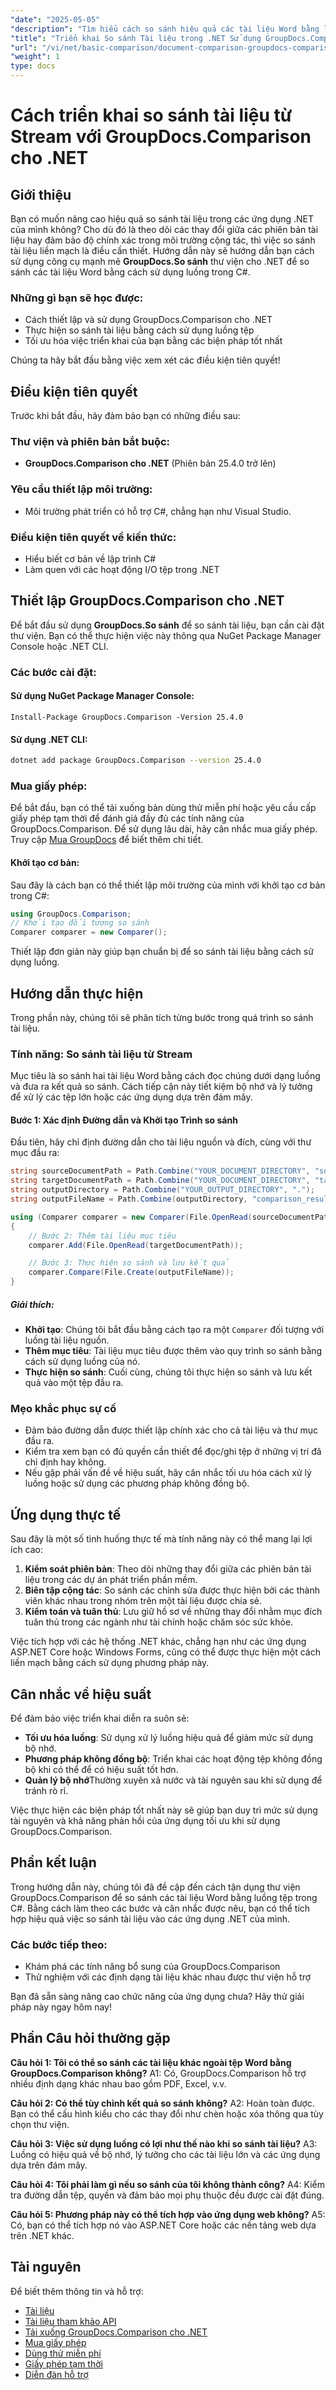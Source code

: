 ```yaml
---
"date": "2025-05-05"
"description": "Tìm hiểu cách so sánh hiệu quả các tài liệu Word bằng luồng với GroupDocs.Comparison cho .NET. Hướng dẫn này bao gồm thiết lập, triển khai và các biện pháp thực hành tốt nhất."
"title": "Triển khai So sánh Tài liệu trong .NET Sử dụng GroupDocs.Comparison cho Tệp Word từ Streams"
"url": "/vi/net/basic-comparison/document-comparison-groupdocs-comparison-net-csharp/"
"weight": 1
type: docs
---
```

# Cách triển khai so sánh tài liệu từ Stream với GroupDocs.Comparison cho .NET

## Giới thiệu

Bạn có muốn nâng cao hiệu quả so sánh tài liệu trong các ứng dụng .NET của mình không? Cho dù đó là theo dõi các thay đổi giữa các phiên bản tài liệu hay đảm bảo độ chính xác trong môi trường cộng tác, thì việc so sánh tài liệu liền mạch là điều cần thiết. Hướng dẫn này sẽ hướng dẫn bạn cách sử dụng công cụ mạnh mẽ **GroupDocs.So sánh** thư viện cho .NET để so sánh các tài liệu Word bằng cách sử dụng luồng trong C#.

### Những gì bạn sẽ học được:
- Cách thiết lập và sử dụng GroupDocs.Comparison cho .NET
- Thực hiện so sánh tài liệu bằng cách sử dụng luồng tệp
- Tối ưu hóa việc triển khai của bạn bằng các biện pháp tốt nhất

Chúng ta hãy bắt đầu bằng việc xem xét các điều kiện tiên quyết!

## Điều kiện tiên quyết

Trước khi bắt đầu, hãy đảm bảo bạn có những điều sau:

### Thư viện và phiên bản bắt buộc:
- **GroupDocs.Comparison cho .NET** (Phiên bản 25.4.0 trở lên)

### Yêu cầu thiết lập môi trường:
- Môi trường phát triển có hỗ trợ C#, chẳng hạn như Visual Studio.

### Điều kiện tiên quyết về kiến thức:
- Hiểu biết cơ bản về lập trình C#
- Làm quen với các hoạt động I/O tệp trong .NET

## Thiết lập GroupDocs.Comparison cho .NET

Để bắt đầu sử dụng **GroupDocs.So sánh** để so sánh tài liệu, bạn cần cài đặt thư viện. Bạn có thể thực hiện việc này thông qua NuGet Package Manager Console hoặc .NET CLI.

### Các bước cài đặt:

#### Sử dụng NuGet Package Manager Console:
```plaintext
Install-Package GroupDocs.Comparison -Version 25.4.0
```

#### Sử dụng .NET CLI:
```bash
dotnet add package GroupDocs.Comparison --version 25.4.0
```

### Mua giấy phép:
Để bắt đầu, bạn có thể tải xuống bản dùng thử miễn phí hoặc yêu cầu cấp giấy phép tạm thời để đánh giá đầy đủ các tính năng của GroupDocs.Comparison. Để sử dụng lâu dài, hãy cân nhắc mua giấy phép. Truy cập [Mua GroupDocs](https://purchase.groupdocs.com/buy) để biết thêm chi tiết.

#### Khởi tạo cơ bản:

Sau đây là cách bạn có thể thiết lập môi trường của mình với khởi tạo cơ bản trong C#:

```csharp
using GroupDocs.Comparison;
// Khởi tạo đối tượng so sánh
Comparer comparer = new Comparer();
```

Thiết lập đơn giản này giúp bạn chuẩn bị để so sánh tài liệu bằng cách sử dụng luồng.

## Hướng dẫn thực hiện

Trong phần này, chúng tôi sẽ phân tích từng bước trong quá trình so sánh tài liệu.

### Tính năng: So sánh tài liệu từ Stream

Mục tiêu là so sánh hai tài liệu Word bằng cách đọc chúng dưới dạng luồng và đưa ra kết quả so sánh. Cách tiếp cận này tiết kiệm bộ nhớ và lý tưởng để xử lý các tệp lớn hoặc các ứng dụng dựa trên đám mây.

#### Bước 1: Xác định Đường dẫn và Khởi tạo Trình so sánh

Đầu tiên, hãy chỉ định đường dẫn cho tài liệu nguồn và đích, cùng với thư mục đầu ra:

```csharp
string sourceDocumentPath = Path.Combine("YOUR_DOCUMENT_DIRECTORY", "source.docx");
string targetDocumentPath = Path.Combine("YOUR_DOCUMENT_DIRECTORY", "target.docx");
string outputDirectory = Path.Combine("YOUR_OUTPUT_DIRECTORY", ".");
string outputFileName = Path.Combine(outputDirectory, "comparison_result.docx");

using (Comparer comparer = new Comparer(File.OpenRead(sourceDocumentPath)))
{
    // Bước 2: Thêm tài liệu mục tiêu
    comparer.Add(File.OpenRead(targetDocumentPath));

    // Bước 3: Thực hiện so sánh và lưu kết quả
    comparer.Compare(File.Create(outputFileName));
}
```

##### Giải thích:
- **Khởi tạo**: Chúng tôi bắt đầu bằng cách tạo ra một `Comparer` đối tượng với luồng tài liệu nguồn.
- **Thêm mục tiêu**: Tài liệu mục tiêu được thêm vào quy trình so sánh bằng cách sử dụng luồng của nó.
- **Thực hiện so sánh**: Cuối cùng, chúng tôi thực hiện so sánh và lưu kết quả vào một tệp đầu ra.

### Mẹo khắc phục sự cố
- Đảm bảo đường dẫn được thiết lập chính xác cho cả tài liệu và thư mục đầu ra.
- Kiểm tra xem bạn có đủ quyền cần thiết để đọc/ghi tệp ở những vị trí đã chỉ định hay không.
- Nếu gặp phải vấn đề về hiệu suất, hãy cân nhắc tối ưu hóa cách xử lý luồng hoặc sử dụng các phương pháp không đồng bộ.

## Ứng dụng thực tế

Sau đây là một số tình huống thực tế mà tính năng này có thể mang lại lợi ích cao:

1. **Kiểm soát phiên bản**: Theo dõi những thay đổi giữa các phiên bản tài liệu trong các dự án phát triển phần mềm.
2. **Biên tập cộng tác**: So sánh các chỉnh sửa được thực hiện bởi các thành viên khác nhau trong nhóm trên một tài liệu được chia sẻ.
3. **Kiểm toán và tuân thủ**: Lưu giữ hồ sơ về những thay đổi nhằm mục đích tuân thủ trong các ngành như tài chính hoặc chăm sóc sức khỏe.

Việc tích hợp với các hệ thống .NET khác, chẳng hạn như các ứng dụng ASP.NET Core hoặc Windows Forms, cũng có thể được thực hiện một cách liền mạch bằng cách sử dụng phương pháp này.

## Cân nhắc về hiệu suất

Để đảm bảo việc triển khai diễn ra suôn sẻ:
- **Tối ưu hóa luồng**: Sử dụng xử lý luồng hiệu quả để giảm mức sử dụng bộ nhớ.
- **Phương pháp không đồng bộ**: Triển khai các hoạt động tệp không đồng bộ khi có thể để có hiệu suất tốt hơn.
- **Quản lý bộ nhớ**Thường xuyên xả nước và tài nguyên sau khi sử dụng để tránh rò rỉ.

Việc thực hiện các biện pháp tốt nhất này sẽ giúp bạn duy trì mức sử dụng tài nguyên và khả năng phản hồi của ứng dụng tối ưu khi sử dụng GroupDocs.Comparison.

## Phần kết luận

Trong hướng dẫn này, chúng tôi đã đề cập đến cách tận dụng thư viện GroupDocs.Comparison để so sánh các tài liệu Word bằng luồng tệp trong C#. Bằng cách làm theo các bước và cân nhắc được nêu, bạn có thể tích hợp hiệu quả việc so sánh tài liệu vào các ứng dụng .NET của mình. 

### Các bước tiếp theo:
- Khám phá các tính năng bổ sung của GroupDocs.Comparison
- Thử nghiệm với các định dạng tài liệu khác nhau được thư viện hỗ trợ

Bạn đã sẵn sàng nâng cao chức năng của ứng dụng chưa? Hãy thử giải pháp này ngay hôm nay!

## Phần Câu hỏi thường gặp

**Câu hỏi 1: Tôi có thể so sánh các tài liệu khác ngoài tệp Word bằng GroupDocs.Comparison không?**
A1: Có, GroupDocs.Comparison hỗ trợ nhiều định dạng khác nhau bao gồm PDF, Excel, v.v.

**Câu hỏi 2: Có thể tùy chỉnh kết quả so sánh không?**
A2: Hoàn toàn được. Bạn có thể cấu hình kiểu cho các thay đổi như chèn hoặc xóa thông qua tùy chọn thư viện.

**Câu hỏi 3: Việc sử dụng luồng có lợi như thế nào khi so sánh tài liệu?**
A3: Luồng có hiệu quả về bộ nhớ, lý tưởng cho các tài liệu lớn và các ứng dụng dựa trên đám mây.

**Câu hỏi 4: Tôi phải làm gì nếu so sánh của tôi không thành công?**
A4: Kiểm tra đường dẫn tệp, quyền và đảm bảo mọi phụ thuộc đều được cài đặt đúng.

**Câu hỏi 5: Phương pháp này có thể tích hợp vào ứng dụng web không?**
A5: Có, bạn có thể tích hợp nó vào ASP.NET Core hoặc các nền tảng web dựa trên .NET khác.

## Tài nguyên

Để biết thêm thông tin và hỗ trợ:
- [Tài liệu](https://docs.groupdocs.com/comparison/net/)
- [Tài liệu tham khảo API](https://reference.groupdocs.com/comparison/net/)
- [Tải xuống GroupDocs.Comparison cho .NET](https://releases.groupdocs.com/comparison/net/)
- [Mua giấy phép](https://purchase.groupdocs.com/buy)
- [Dùng thử miễn phí](https://releases.groupdocs.com/comparison/net/)
- [Giấy phép tạm thời](https://purchase.groupdocs.com/temporary-license/)
- [Diễn đàn hỗ trợ](https://forum.groupdocs.com/c/comparison/)